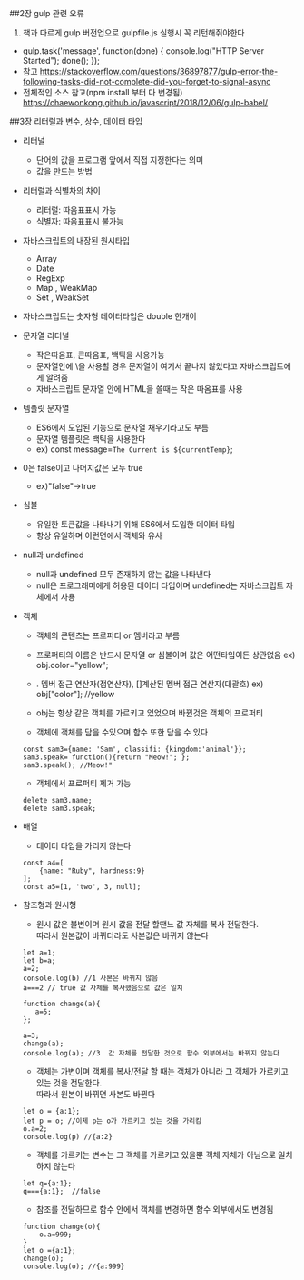 ##2장 gulp 관련 오류
1. 책과 다르게 gulp 버전업으로 gulpfile.js 실행시 꼭 리턴해줘야한다
 - gulp.task('message', function(done) {
  console.log("HTTP Server Started");
  done();
});
 - 참고 https://stackoverflow.com/questions/36897877/gulp-error-the-following-tasks-did-not-complete-did-you-forget-to-signal-async
 - 전체적인 소스 참고(npm install 부터 다 변경됨)
   https://chaewonkong.github.io/javascript/2018/12/06/gulp-babel/

##3장 리터럴과 변수, 상수, 데이터 타입
* 리터널
    * 단어의 값을 프로그램 앞에서 직접 지정한다는 의미
    * 값을 만드는 방법

* 리터럴과 식별차의 차이
    * 리터럴: 따옴표표시 가능
    * 식별자: 따옴표표시 불가능
    
* 자바스크립트의 내장된 원시타입
    * Array
    * Date
    * RegExp
    * Map , WeakMap
    * Set , WeakSet 
 
* 자바스크립트는 숫자형 데이터타입은 double 한개이 

* 문자열 리터널
    * 작은따옴표, 큰따옴표, 백틱을 사용가능
    * 문자열안에 \을 사용할 경우 문자열이 여기서 끝나지 않았다고 자바스크립트에게 알려줌
    * 자바스크립트 문자열 안에 HTML을 쓸때는 작은 따옴표를 사용

* 템플릿 문자열
    * ES6에서 도입된 기능으로 문자열 채우기라고도 부름
    * 문자열 템플릿은 백틱을 사용한다
    * ex) const message=`The Current is ${currentTemp}`;
    
* 0은 false이고 나머지값은 모두 true
    * ex)"false"->true

* 심볼
    * 유일한 토큰값을 나타내기 위해 ES6에서 도입한 데이터 타입
    * 항상 유일하며 이런면에서 객체와 유사       

* null과 undefined
    * null과 undefined 모두 존재하지 않는 값을 나타낸다
    * null은 프로그래머에게 허용된 데이터 타입이며 undefined는 자바스크립트 자체에서 사용

* 객체
    * 객체의 콘텐츠는 프로퍼티 or 멤버라고 부름 
    * 프로퍼티의 이름은 반드시 문자열 or 심볼이며 값은 어떤타입이든 상관없음
    ex) obj.color="yellow";
    * . 멤버 접근 연산자(점연산자), []계산된 멤버 접근 연산자(대괄호)
    ex) obj["color"]; //yellow   
    * obj는 항상 같은 객체를 가르키고 있었으며 바뀐것은 객체의 프로퍼티
    
    * 객체에 객체를 담을 수있으며  함수 또한 담을 수 있다
    ~~~
    const sam3={name: 'Sam', classifi: {kingdom:'animal'}}; 
    sam3.speak= function(){return "Meow!"; };
    sam3.speak(); //Meow!"
    ~~~
    * 객체에서 프로퍼티 제거 가능
    ~~~
    delete sam3.name;
    delete sam3.speak;
    ~~~
* 배열
    * 데이터 타입을 가리지 않는다
    ~~~
    const a4=[ 
        {name: "Ruby", hardness:9}  
    ];
    const a5=[1, 'two', 3, null];
    ~~~
        
* 참조형과 원시형
    * 원시 값은 불변이며 원시 값을 전달 할땐느 값 자체를 복사 전달한다.  
    따라서 원본값이 바뀌더라도 사본값은 바뀌지 않는다
    ~~~
    let a=1;
    let b=a;
    a=2;
    console.log(b) //1 사본은 바뀌지 않음
    a===2 // true 값 자체를 복사했음으로 값은 일치
    ~~~
    ~~~
    function change(a){
       a=5;
    };
    
    a=3;
    change(a);
    console.log(a); //3  값 자체를 전달한 것으로 함수 외부에서는 바뀌지 않는다
    ~~~
    
    * 객체는 가변이며 객체를 복사/전달 할 때는 객체가 아니라 그 객체가 가르키고 있는 것을 전달한다.  
    따라서 원본이 바뀌면 사본도 바뀐다
    ~~~
    let o = {a:1};
    let p = o; //이제 p는 o가 가르키고 있는 것을 가리킴
    o.a=2;
    console.log(p) //{a:2}     
    ~~~
    
    * 객체를 가르키는 변수는 그 객체를 가르키고 있을뿐 객체 자체가 아님으로 일치하지 않는다
    ~~~
    let q={a:1};
    q==={a:1};  //false
    ~~~
    
    * 참조를 전달하므로 함수 안에서 객체를 변경하면 함수 외부에서도 변경됨
    ~~~
    function change(o){
        o.a=999;
    }
    let o ={a:1};
    change(o);
    console.log(o); //{a:999}
                  
